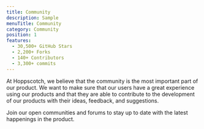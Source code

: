 ```yaml
---
title: Community
description: Sample
menuTitle: Community
category: Community
position: 1
features:
  - 30,500+ GitHub Stars
  - 2,200+ Forks
  - 140+ Contributors
  - 3,300+ commits
---
```


At Hoppscotch, we believe that the community is the most important part of our product. We want to make sure that our users have a great experience using our products and that they are able to contribute to the development of our products with their ideas, feedback, and suggestions.

<list :items="features"></list>

Join our open communities and forums to stay up to date with the latest happenings in the product.

<div class="grid gap-8 grid-cols-2 md:grid-cols-3">
    <community-card logo="/community/discord.svg" title="Join our Discord server" link="https://hoppscotch.io/discord"></community-card>
    <community-card logo="/community/twitter.svg" title="Follow us on Twitter" link="https://twitter.com/hoppscotch_io"></community-card>
    <community-card logo="/community/github.svg" title="Follow us on GitHub" link="https://github.com/hoppscotch/hoppscotch"></community-card>
</div>
